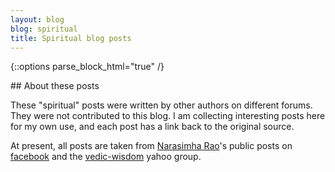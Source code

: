 ```yaml
---
layout: blog
blog: spiritual
title: Spiritual blog posts
---
```


{::options parse_block_html="true" /}
<div class="well">
## About these posts

These "spiritual" posts were written by other authors
on different forums. They were not contributed to this blog. I am
collecting interesting posts here for my own use, and each post
has a link back to the original source.

At present, all posts are taken from [Narasimha Rao][pvr]'s
public posts on [facebook][fb] and the [vedic-wisdom][ya] yahoo group.

[pvr]: http://www.vedicastrologer.org/personal.htm
[fb]: http://facebook.com/pvr108
[ya]: https://groups.yahoo.com/neo/groups/vedic-wisdom/info

</div>
